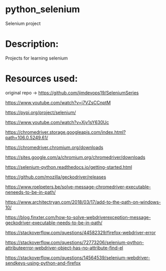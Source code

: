 # python_selenium
Selenium project


# Description:

Projects for learning selenium


# Resources used:

original repo -> https://github.com/jimdevops19/SeleniumSeries

https://www.youtube.com/watch?v=j7VZsCCnptM

https://pypi.org/project/selenium/

  https://www.youtube.com/watch?v=Xjv1sY630Uc

  https://chromedriver.storage.googleapis.com/index.html?path=106.0.5249.61/

  https://chromedriver.chromium.org/downloads

  https://sites.google.com/a/chromium.org/chromedriver/downloads

  https://selenium-python.readthedocs.io/getting-started.html

  https://github.com/mozilla/geckodriver/releases

  https://www.roelpeters.be/solve-message-chromedriver-executable-neneeds-to-be-in-path/

  https://www.architectryan.com/2018/03/17/add-to-the-path-on-windows-10/

  https://blog.finxter.com/how-to-solve-webdriverexception-message-geckodriver-executable-needs-to-be-in-path/

  https://stackoverflow.com/questions/44582329/firefox-webdriver-error

  https://stackoverflow.com/questions/72773206/selenium-python-attributeerror-webdriver-object-has-no-attribute-find-el

  https://stackoverflow.com/questions/14564539/selenium-webdriver-sendkeys-using-python-and-firefox


